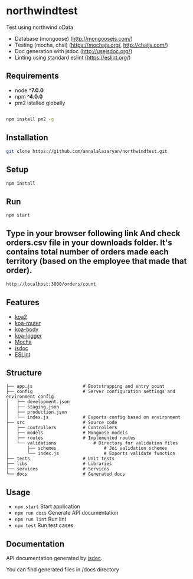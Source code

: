 
# northwindtest

Test using northwind oData



* Database (mongoose) (http://mongoosejs.com/)
* Testing (mocha, chai) (https://mochajs.org/, http://chaijs.com/)
* Doc generation with jsdoc (http://usejsdoc.org/)
* Linting using standard eslint (https://eslint.org/)

## Requirements
* node __^7.0.0__
* npm __^4.0.0__
* pm2 istalled globally

##
```bash
npm install pm2 -g
```

## Installation
```bash
git clone https://github.com/annalalazaryan/northwindtest.git
```
## Setup
```bash
npm install
```

## Run
```bash
npm start
```

## Type in your browser following link And check orders.csv file in your downloads folder. It's contains total number of orders made each territory (based on the employee that made that order). 
```bash
http://localhost:3000/orders/count
```

## Features
* [koa2](https://github.com/koajs/koa/tree/v2.x)
* [koa-router](https://github.com/alexmingoia/koa-router)
* [koa-body](https://github.com/dlau/koa-body)
* [koa-logger](https://github.com/koajs/logger)
* [Mocha](https://mochajs.org/)
* [jsdoc](http://usejsdoc.org/)
* [ESLint](http://eslint.org/)

## Structure
```
├── app.js                   # Bootstrapping and entry point   
├── config                   # Server configuration settings and environment config
│   ├── development.json
│   ├── staging.json
│   ├── production.json
│   └── index.js             # Exports config based on environment 
├── src                      # Source code
│   ├── controllers			 # Controllers	
│   ├── models               # Mongoose models
│   ├── routes            	 # Implemented routes
│   └── validations       		 # Directory for validation files
│   	├── schemes					 # Joi validation schemes	
│   	└── index.js				 # Exports validate function
├── tests                    # Unit tests
├── libs                     # Libraries
├── services                 # Services
└── docs                     # Generated docs

```

## Usage
* `npm start` Start application
* `npm run docs` Generate API documentation
* `npm run lint` Run lint
* `npm test` Run test cases

## Documentation
API documentation generated by [jsdoc](http://usejsdoc.org/).

You can find generated files in /docs directory


 

